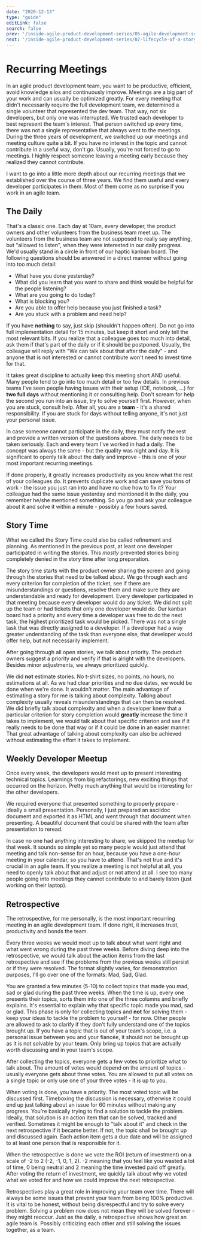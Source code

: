 ```yaml
---
date: "2020-12-13"
type: "guide"
editLink: false
search: false
prev: '/inside-agile-product-development-series/05-agile-development-scrumban/'
next: '/inside-agile-product-development-series/07-lifecycle-of-a-story/'
---
```


# Recurring Meetings

In an agile product development team, you want to be productive, efficient, avoid knowledge silos and continuously improve.
Meetings are a big part of your work and can usually be optimized greatly.
For every meeting that didn't necessarily require the full development team, we determined a single volunteer that represented the dev team.
That way, not six developers, but only one was interrupted.
We trusted each developer to best represent the team's interest.
That person switched up every time, there was not a single representative that always went to the meetings.
During the three years of development, we switched up our meetings and meeting culture quite a bit.
If you have no interest in the topic and cannot contribute in a useful way, don't go.
Usually, you're not forced to go to meetings.
I highly respect someone leaving a meeting early because they realized they cannot contribute.

I want to go into a little more depth about our recurring meetings that we established over the course of three years.
We find them useful and every developer participates in them.
Most of them come as no surprise if you work in an agile team.

## The Daily

That's a classic one.
Each day at 10am, every developer, the product owners and other volunteers from the business team meet up.
The volunteers from the business team are not supposed to really say anything, but "allowed to listen", when they were interested in our daily progress.
We'd usually stand in a circle in front of our haptic kanban board.
The following questions should be answered in a direct manner without going into too much detail:

* What have you done yesterday?
* What did you learn that you want to share and think would be helpful for the people listening?
* What are you going to do today?
* What is blocking you?
* Are you able to offer help because you just finished a task?
* Are you stuck with a problem and need help?

If you have **nothing** to say, just skip (shouldn't happen often).
Do not go into full implementation detail for 15 minutes, but keep it short and only tell the most relevant bits.
If you realize that a colleague goes too much into detail, ask them if that's part of the daily or if it should be postponed.
Usually, the colleague will reply with "We can talk about that after the daily" - and anyone that is not interested or cannot contribute won't need to invest time for that.

It takes great discipline to actually keep this meeting short AND useful.
Many people tend to go into too much detail or too few details.
In previous teams I've seen people having issues with their setup (IDE, notebook, ...) for **two full days** without mentioning it or consulting help.
Don't scream for help the second you run into an issue, try to solve yourself first.
However, when you are stuck, consult help.
After all, you are a **team** - it's a shared responsibility.
If you are stuck for days without telling anyone, it's not just your personal issue.

In case someone cannot participate in the daily, they must notify the rest and provide a written version of the questions above.
The daily needs to be taken seriously.
Each and every team I've worked in had a daily.
The concept was always the same - but the quality was night and day.
It is significant to openly talk about the daily and improve - this is one of your most important recurring meetings.

If done properly, it greatly increases productivity as you know what the rest of your colleagues do.
It prevents duplicate work and can save you tons of work - the issue you just ran into and have no clue how to fix it?
Your colleague had the same issue yesterday and mentioned it in the daily, you remember he/she mentioned something.
So you go and ask your colleague about it and solve it within a minute - possibly a few hours saved.

## Story Time

What we called the Story Time could also be called refinement and planning.
As mentioned in the previous post, at least one developer participated in writing the stories.
This _mostly_ prevented stories being completely denied in the story time after long preparation.

The story time starts with the product owner sharing the screen and going through the stories that need to be talked about.
We go through each and every criterion for completion of the ticket, see if there are misunderstandings or questions, resolve them and make sure they are understandable and ready for development.
Every developer participated in that meeting because every developer would do any ticket.
We did not split up the team or had tickets that only one developer would do.
Our kanban board had a priority and every time a developer was free to do the next task, the highest prioritized task would be picked.
There was not a single task that was directly assigned to a developer.
If a developer had a way greater understanding of the task than everyone else, that developer would offer help, but not necessarily implement.

After going through all open stories, we talk about priority.
The product owners suggest a priority and verify if that is alright with the developers.
Besides minor adjustments, we always prioritized quickly.

We did **not** estimate stories.
No t-shirt sizes, no points, no hours, no estimations at all.
As we had clear priorities and no due dates, we would be done when we're done.
It wouldn't matter.
The main advantage of estimating a story for me is talking about complexity.
Talking about complexity usually reveals misunderstandings that can then be resolved.
We did briefly talk about complexity and when a developer knew that a particular criterion for story completion would **greatly** increase the time it takes to implement, we would talk about that specific criterion and see if it really needs to be done that way or if it could be done in an easier manner.
That great advantage of talking about complexity can also be achieved without estimating the effort it takes to implement.


## Weekly Developer Meetup

Once every week, the developers would meet up to present interesting technical topics.
Learnings from big refactorings, new exciting things that occurred on the horizon.
Pretty much anything that would be interesting for the other developers.

We required everyone that presented something to properly prepare - ideally a small presentation.
Personally, I just prepared an asciidoc document and exported it as HTML and went through that document when presenting.
A beautiful document that could be shared with the team after presentation to reread.

In case no one had anything interesting to share, we skipped the meetup for that week.
It sounds so simple yet so many people would just attend that meeting and talk non-sense for an hour, because you have a one-hour meeting in your calendar, so you have to attend.
That's not true and it's crucial in an agile team.
If you realize a meeting is not helpful at all, you need to openly talk about that and adjust or not attend at all.
I see too many people going into meetings they cannot contribute to and barely listen (just working on their laptop).

## Retrospective

The retrospective, for me personally, is the most important recurring meeting in an agile development team.
If done right, it increases trust, productivity and bonds the team.

Every three weeks we would meet up to talk about what went right and what went wrong during the past three weeks.
Before diving deep into the retrospective, we would talk about the action items from the last retrospective and see if the problems from the previous weeks still persist or if they were resolved.
The format slightly varies, for demonstration purposes, I'll go over one of the formats:
Mad, Sad, Glad.

You are granted a few minutes (5-10) to collect topics that made you mad, sad or glad during the past three weeks.
When the time is up, every one presents their topics, sorts them into one of the three columns and briefly explains.
It's essential to explain why that specific topic made you mad, sad or glad.
This phase is only for collecting topics and **not** for solving them - keep your ideas to tackle the problem to yourself - for now.
Other people are allowed to ask to clarify if they don't fully understand one of the topics brought up.
If you have a topic that is out of your team's scope, i.e. a personal issue between you and your fiancée, it should not be brought up as it is not solvable by your team.
Only bring up topics that are actually worth discussing and in your team's scope.

After collecting the topics, everyone gets a few votes to prioritize what to talk about.
The amount of votes would depend on the amount of topics - usually everyone gets about three votes.
You are allowed to put all votes on a single topic or only use one of your three votes - it is up to you.

When voting is done, you have a priority.
The most voted topic will be discussed first.
Timeboxing the discussion is necessary, otherwise it could end up just talking about an issue for 60 minutes without making any progress.
You're basically trying to find a solution to tackle the problem.
Ideally, that solution is an action item that can be solved, tracked and verified. 
Sometimes it might be enough to "talk about it" and check in the next retrospective if it became better.
If not, the topic shall be brought up and discussed again.
Each action item gets a due date and will be assigned to at least one person that is responsible for it.

When the retrospective is done we vote the ROI (return of investment) on a scale of -2 to 2 (-2, -1, 0, 1, 2).
-2 meaning that you feel like you wasted a lot of time, 0 being neutral and 2 meaning the time invested paid off greatly.
After voting the return of investment, we quickly talk about why we voted what we voted for and how we could improve the next retrospective.

Retrospectives play a great role in improving your team over time.
There will always be some issues that prevent your team from being 100% productive.
It is vital to be honest, without being disrespectful and try to solve every problem.
Solving a problem now does not mean they will be solved forever - they might reoccur.
Just as the daily, a retrospective shows how great an agile team is.
Possibly criticizing each other and still solving the issues together, as a team.